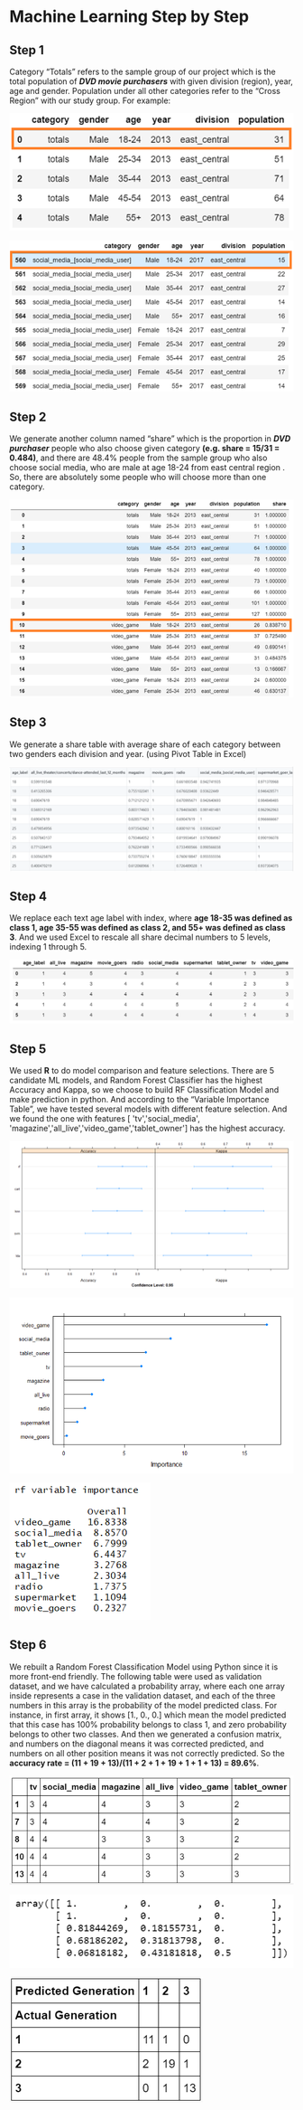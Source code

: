# Machine Learning Step by Step

## Step 1   

Category “Totals” refers to the sample group of our project which is the total population 
of _**DVD movie purchasers**_  with given division (region), year, age and gender. Population under 
all other categories refer to the “Cross Region” with our study group. For example: 

![graph1](images/graph1.png)  

![graph2](images/graph2.png)


## Step 2   
We generate another column named “share” which is the proportion in _**DVD purchaser**_ people who also 
choose given category **(e.g. share = 15/31 = 0.484)**, and there are 48.4% people from the sample group 
who also choose social media, who are male at age 18-24 from east central region . So, there are 
absolutely some people who will choose more than one category. 

![graph3](images/graph3.png)  


## Step 3  

We generate a share table with average share of each category between two genders each division and year. 
(using Pivot Table in Excel)

![graph4](images/graph4.png)

## Step 4  

We replace each text age label with index, where **age 18-35 was defined as class 1, age 35-55 was 
defined as class 2, and 55+ was defined as class 3**. And we used Excel to rescale all share decimal 
numbers to 5 levels, indexing 1 through 5. 

![graph5](images/graph5.png)


## Step 5  

We used **R** to do model comparison and feature selections. There are 5 candidate ML models, and 
Random Forest Classifier has the highest Accuracy and Kappa, so we choose to build RF Classification 
Model and make prediction in python. And according to the “Variable Importance Table”, we have tested 
several models with different feature selection. And we found the one with features [ 'tv','social_media',
'magazine','all_live','video_game','tablet_owner'] has the highest accuracy.

![graph6](images/graph6.png)  

![graph8](images/graph8.png)  

![graph7](images/graph7.png)  


## Step 6  

We rebuilt a Random Forest Classification Model using Python since it is more front-end friendly. 
The following table were used as validation dataset, and we have calculated a probability array, 
where each one array inside represents a case in the validation dataset, and each of the three numbers 
in this array is the probability of the model predicted class. For instance, in first array, it shows 
[1., 0., 0.] which mean the model predicted that this case has 100% probability belongs to class 1, and 
zero probability belongs to other two classes. And then we generated a confusion matrix, and numbers on 
the diagonal means it was corrected predicted, and numbers on all other position means it was not correctly 
predicted. So the **accuracy rate = (11 + 19 + 13)/(11 + 2 + 1 + 19 + 1 + 1 + 13) = 89.6%**.

![graph9](images/graph9.png) 

![graph10](images/graph10.png)  

![graph11](images/graph11.png)